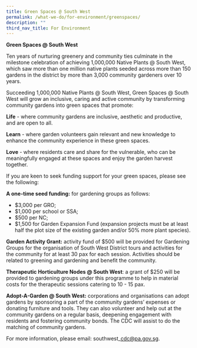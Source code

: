 ```yaml
---
title: Green Spaces @ South West
permalink: /what-we-do/for-environment/greenspaces/
description: ""
third_nav_title: For Environment
---
```

**Green Spaces @ South West**

Ten years of nurturing greenery and community ties culminate in the milestone celebration of achieving 1,000,000 Native Plants @ South West, which saw more than one million native plants seeded across more than 150 gardens in the district by more than 3,000 community gardeners over 10 years.  
  
Succeeding 1,000,000 Native Plants @ South West, Green Spaces @ South West will grow an inclusive, caring and active community by transforming community gardens into green spaces that promote:  
  
**Life** \- where community gardens are inclusive, aesthetic and productive, and are open to all.  
  
**Learn** \- where garden volunteers gain relevant and new knowledge to enhance the community experience in these green spaces.  
  
**Love** \- where residents care and share for the vulnerable, who can be meaningfully engaged at these spaces and enjoy the garden harvest together.

If you are keen to seek funding support for your green spaces, please see the following: 

**A one-time seed funding:** for gardening groups as follows:

*   $3,000 per GRO;
*   $1,000 per school or SSA;
*   $500 per NC;
*   $1,500 for Garden Expansion Fund (expansion projects must be at least half the plot size of the existing garden and/or 50% more plant species).

**Garden Activity Grant:** activity fund of $500 will be provided for Gardening Groups for the organisation of South West District tours and activities for the community for at least 30 pax for each session. Activities should be related to greening and gardening and benefit the community.

**Therapeutic Horticulture Nodes @ South West**: a grant of $250 will be provided to gardening groups under this programme to help in material costs for the therapeutic sessions catering to 10 - 15 pax. 

**Adopt-A-Garden @ South West:** corporations and organisations can adopt gardens by sponsoring a part of the community gardens’ expenses or donating furniture and tools. They can also volunteer and help out at the community gardens on a regular basis, deepening engagement with residents and fostering community bonds. The CDC will assist to do the matching of community gardens.

For more information, please email: southwest\_cdc@pa.gov.sg.
